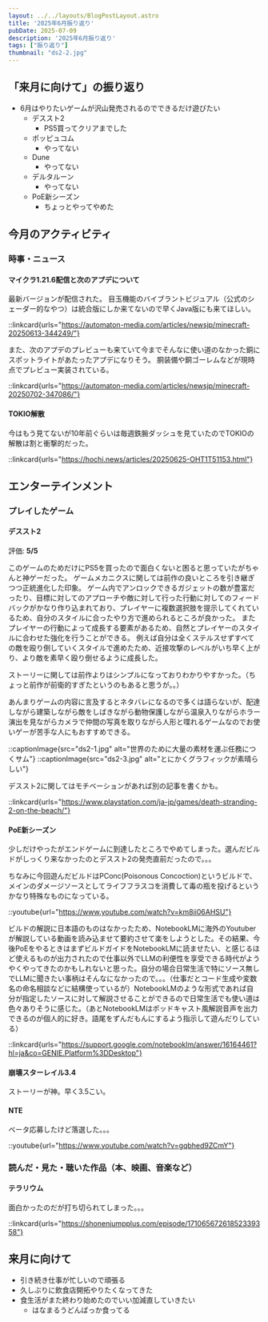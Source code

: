 ```yaml
---
layout: ../../layouts/BlogPostLayout.astro
title: '2025年6月振り返り'
pubDate: 2025-07-09
description: '2025年6月振り返り'
tags: ["振り返り"]
thumbnail: "ds2-2.jpg"
---
```


## 「来月に向けて」の振り返り

- 6月はやりたいゲームが沢山発売されるのでできるだけ遊びたい
  - デススト2
    - PS5買ってクリアまでした
  - ポッピュコム
    - やってない
  - Dune
    - やってない
  - デルタルーン
    - やってない
  - PoE新シーズン
    - ちょっとやってやめた

## 今月のアクティビティ

### 時事・ニュース

#### マイクラ1.21.6配信と次のアプデについて

最新バージョンが配信された。
目玉機能のバイブラントビジュアル（公式のシェーダー的なやつ）は統合版にしか来てないので早くJava版にも来てほしい。

::linkcard{urls="https://automaton-media.com/articles/newsjp/minecraft-20250613-344249/"}

また、次のアプデのプレビューも来ていて今までそんなに使い道のなかった銅にスポットライトがあたったアプデになりそう。
胴装備や銅ゴーレムなどが現時点でプレビュー実装されている。

::linkcard{urls="https://automaton-media.com/articles/newsjp/minecraft-20250702-347086/"}

#### TOKIO解散

今はもう見てないが10年前ぐらいは毎週鉄腕ダッシュを見ていたのでTOKIOの解散は割と衝撃的だった。

::linkcard{urls="https://hochi.news/articles/20250625-OHT1T51153.html"}

## エンターテインメント

### プレイしたゲーム

#### デススト2

評価: **5/5**

このゲームのためだけにPS5を買ったので面白くないと困ると思っていたがちゃんと神ゲーだった。
ゲームメカニクスに関しては前作の良いところを引き継ぎつつ正統進化した印象。
ゲーム内でアンロックできるガジェットの数が豊富だったり、目標に対してのアプローチや敵に対して行った行動に対してのフィードバックがかなり作り込まれており、プレイヤーに複数選択肢を提示してくれているため、自分のスタイルに合ったやり方で進められるところが良かった。
またプレイヤーの行動によって成長する要素があるため、自然とプレイヤーのスタイルに合わせた強化を行うことができる。
例えば自分は全くステルスせずすべての敵を殴り倒していくスタイルで進めたため、近接攻撃のレベルがいち早く上がり、より敵を素早く殴り倒せるように成長した。

ストーリーに関しては前作よりはシンプルになっておりわかりやすかった。（ちょっと前作が前衛的すぎたというのもあると思うが。。）

あんまりゲームの内容に言及するとネタバレになるので多くは語らないが、配達しながら建築しながら敵をしばきながら動物保護しながら温泉入りながらホラー演出を見ながらカメラで仲間の写真を取りながら人形と喋れるゲームなのでお使いゲーが苦手な人にもおすすめできる。

::captionImage{src="ds2-1.jpg" alt="世界のために大量の素材を運ぶ任務につくサム"}
::captionImage{src="ds2-3.jpg" alt="とにかくグラフィックが素晴らしい"}

デススト2に関してはモチベーションがあれば別の記事を書くかも。

::linkcard{urls="https://www.playstation.com/ja-jp/games/death-stranding-2-on-the-beach/"}

#### PoE新シーズン

少しだけやったがエンドゲームに到達したところでやめてしまった。選んだビルドがしっくり来なかったのとデススト2の発売直前だったので。。。

ちなみに今回遊んだビルドはPConc(Poisonous Concoction)というビルドで、メインのダメージソースとしてライフフラスコを消費して毒の瓶を投げるというかなり特殊なものになっている。

::youtube{url="https://www.youtube.com/watch?v=km8ii06AHSU"}

ビルドの解説に日本語のものはなかったため、NotebookLMに海外のYoutuberが解説している動画を読み込ませて要約させて楽をしようとした。その結果、今後PoEをやるときはまずビルドガイドをNotebookLMに読ませたい、と感じるほど使えるものが出力されたので仕事以外でLLMの利便性を享受できる時代がようやくやってきたのかもしれないと思った。自分の場合日常生活で特にソース無しでLLMに聞きたい事柄はそんなになかったので。。。（仕事だとコード生成や変数名の命名相談などに結構使っているが）NotebookLMのような形式であれば自分が指定したソースに対して解説させることができるので日常生活でも使い道は色々ありそうに感じた。（あとNotebookLMはポッドキャスト風解説音声を出力できるのが個人的に好き。語尾をずんだもんにするよう指示して遊んだりしている）

::linkcard{urls="https://support.google.com/notebooklm/answer/16164461?hl=ja&co=GENIE.Platform%3DDesktop"}

#### 崩壊スターレイル3.4

ストーリーが神。早く3.5こい。

#### NTE

ベータ応募したけど落選した。。。

::youtube{url="https://www.youtube.com/watch?v=gqbhed9ZCmY"}

### 読んだ・見た・聴いた作品（本、映画、音楽など）

#### テラリウム

面白かったのだが打ち切られてしまった。。。

::linkcard{urls="https://shonenjumpplus.com/episode/17106567261852339358"}

## 来月に向けて

- 引き続き仕事が忙しいので頑張る
- 久しぶりに飲食店開拓やりたくなってきた
- 食生活がまた終わり始めたのでいい加減直していきたい
  - はなまるうどんばっか食ってる
